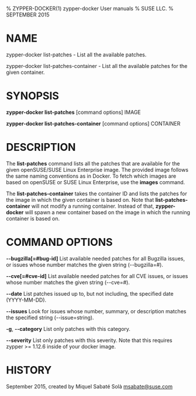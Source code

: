 % ZYPPER-DOCKER(1) zypper-docker User manuals
% SUSE LLC.
% SEPTEMBER 2015
# NAME
zypper\-docker list-patches \- List all the available patches.

zypper\-docker list-patches-container \- List all the available patches for
the given container.

# SYNOPSIS
**zypper-docker list-patches** [command options] IMAGE

**zypper-docker list-patches-container** [command options] CONTAINER

# DESCRIPTION
The **list-patches** command lists all the patches that are available for the
given openSUSE/SUSE Linux Enterprise image. The provided image follows the
same naming conventions as in Docker. To fetch which images are based on
openSUSE or SUSE Linux Enterprise, use the **images** command.

The **list-patches-container** takes the container ID and lists the patches for
the image in which the given container is based on. Note that
**list-patches-container** will not modify a running container. Instead of
that, **zypper-docker** will spawn a new container based on the image in which
the running container is based on.

# COMMAND OPTIONS
**--bugzilla[=#bug-id]**
  List available needed patches for all Bugzilla issues, or issues whose number matches the given string (--bugzilla=#).

**--cve[=#cve-id]**
  List available needed patches for all CVE issues, or issues whose number matches the given string (--cve=#).

**--date**
  List patches issued up to, but not including, the specified date (YYYY-MM-DD).

**--issues**
  Look for issues whose number, summary, or description matches the specified string (--issue=string).

**-g**, **--category**
  List only patches with this category.

**--severity**
  List only patches with this severity. Note that this requires zypper >= 1.12.6 inside of your docker image.

# HISTORY
September 2015, created by Miquel Sabaté Solà <msabate@suse.com>
